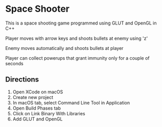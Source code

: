 # Space Shooter
This is a space shooting game programmed using GLUT and OpenGL in C++

Player moves with arrow keys and shoots bullets at enemy using 'z'

Enemy moves automatically and shoots bullets at player

Player can collect powerups that grant immunity only for a couple of seconds


## Directions

1. Open XCode on macOS
2. Create new project
3. In macOS tab, select Command Line Tool in Application
4. Open Build Phases tab
5. Click on Link Binary With Libraries
6. Add GLUT and OpenGL
